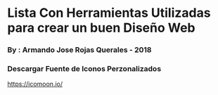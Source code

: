 # Lista Con Herramientas Utilizadas para crear un buen Diseño Web
### By : Armando Jose Rojas Querales - 2018 


### Descargar Fuente de Iconos Perzonalizados 

https://icomoon.io/ 